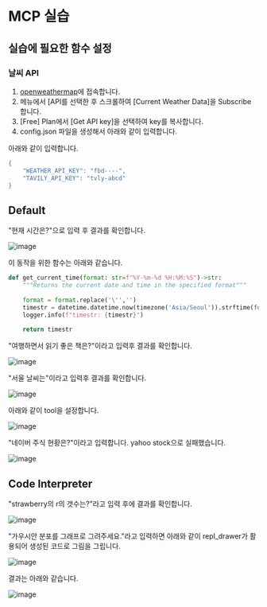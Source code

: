 # MCP 실습

## 실습에 필요한 함수 설정

### 날씨 API

1) [openweathermap](https://home.openweathermap.org/users/sign_in)에 접속합니다.
2) 메뉴에서 [API를 선택한 후 스크롤하여 [Current Weather Data]을 Subscribe 합니다.
3) [Free] Plan에서 [Get API key]을 선택하여 key를 복사합니다.
4) config.json 파일을 생성해서 아래와 같이 입력합니다.

아래와 같이 입력합니다.

```java
{
    "WEATHER_API_KEY": "fbd----",
    "TAVILY_API_KEY": "tvly-abcd"
}
```


## Default

"현재 시간은?"으로 입력 후 결과를 확인합니다.

![image](https://github.com/user-attachments/assets/cb6ab7e2-9578-45c7-8e51-cd5dbd1a0719)

이 동작을 위한 함수는 아래와 같습니다.

```python
def get_current_time(format: str=f"%Y-%m-%d %H:%M:%S")->str:
    """Returns the current date and time in the specified format"""
    
    format = format.replace('\'','')
    timestr = datetime.datetime.now(timezone('Asia/Seoul')).strftime(format)
    logger.info(f"timestr: {timestr}")
    
    return timestr
```

"여행하면서 읽기 좋은 책은?"이라고 입력후 결과를 확인합니다.

![image](https://github.com/user-attachments/assets/d8457806-32a2-4fa3-addb-b15d2c0c0482)

"서울 날씨는"이라고 입력후 결과를 확인합니다.

![image](https://github.com/user-attachments/assets/7c4adeae-77a0-4630-92b6-a14eaa69b5e4)

아래와 같이 tool을 설정합니다.

![image](https://github.com/user-attachments/assets/1bae6af5-f93c-412e-86c4-b4bd61435794)

"네이버 주식 현황은?"이라고 입력합니다. yahoo stock으로 실패했습니다.

![image](https://github.com/user-attachments/assets/b8b0c28e-f231-4c9e-803b-7a111eac4b7a)

## Code Interpreter

"strawberry의 r의 갯수는?"라고 입력 후에 결과를 확인합니다.

![image](https://github.com/user-attachments/assets/0bb90de0-b8dc-4651-8384-051114f5770f)

"가우시안 분포를 그래프로 그려주세요."라고 입력하면 아래와 같이 repl_drawer가 활용되어 생성된 코드로 그림을 그립니다. 

![image](https://github.com/user-attachments/assets/97ae0842-02e5-49b8-ab77-85e031e17972)

결과는 아래와 같습니다.

![image](https://github.com/user-attachments/assets/f1e995ef-2e0a-499a-a1de-e4d6655f5355)
